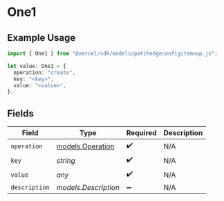 # One1

## Example Usage

```typescript
import { One1 } from "@vercel/sdk/models/patchedgeconfigitemsop.js";

let value: One1 = {
  operation: "create",
  key: "<key>",
  value: "<value>",
};
```

## Fields

| Field                                      | Type                                       | Required                                   | Description                                |
| ------------------------------------------ | ------------------------------------------ | ------------------------------------------ | ------------------------------------------ |
| `operation`                                | [models.Operation](../models/operation.md) | :heavy_check_mark:                         | N/A                                        |
| `key`                                      | *string*                                   | :heavy_check_mark:                         | N/A                                        |
| `value`                                    | *any*                                      | :heavy_check_mark:                         | N/A                                        |
| `description`                              | *models.Description*                       | :heavy_minus_sign:                         | N/A                                        |